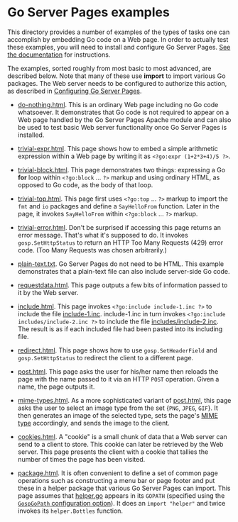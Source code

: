 Go Server Pages examples
========================

This directory provides a number of examples of the types of tasks one can accomplish by embedding Go code on a Web page.  In order to actually test these examples, you will need to install and configure Go Server Pages.  [See the documentation](https://spakin.github.io/gosp) for instructions.

The examples, sorted roughly from most basic to most advanced, are described below.  Note that many of these use **import** to import various Go packages.  The Web server needs to be configured to authorize this action, as described in [Configuring Go Server Pages](https://spakin.github.io/gosp/configure.md).

* [do-nothing.html](do-nothing.html).  This is an ordinary Web page including no Go code whatsoever.  It demonstrates that Go code is not required to appear on a Web page handled by the Go Server Pages Apache module and can also be used to test basic Web server functionality once Go Server Pages is installed.

* [trivial-expr.html](trivial-expr.html).  This page shows how to embed a simple arithmetic expression within a Web page by writing it as `<?go:expr (1+2*3+4)/5 ?>`.

* [trivial-block.html](trivial-block.html).  This page demonstrates two things: expressing a Go **for** loop within `<?go:block` … `?>` markup and using ordinary HTML, as opposed to Go code, as the body of that loop.

* [trivial-top.html](trivial-top.html).  This page first uses `<?go:top` … `?>` markup to import the `fmt` and `io` packages and define a `SayHelloFrom` function.  Later in the page, it invokes `SayHelloFrom` within `<?go:block` … `?>` markup.

* [trivial-error.html](trivial-error.html).  Don't be surprised if accessing this page returns an error message.  That's what it's supposed to do.  It invokes `gosp.SetHttpStatus` to return an HTTP Too Many Requests (429) error code.  (Too Many Requests was chosen arbitrarily.)

* [plain-text.txt](plain-text.txt).  Go Server Pages do not need to be HTML.  This example demonstrates that a plain-text file can also include server-side Go code.

* [requestdata.html](requestdata.html).  This page outputs a few bits of information passed to it by the Web server.

* [include.html](include.html).  This page invokes `<?go:include include-1.inc ?>` to include the file [include-1.inc](include-1.inc).  include-1.inc in turn invokes `<?go:include includes/include-2.inc ?>` to include the file [includes/include-2.inc](includes/include-2.inc).  The result is as if each included file had been pasted into its including file.

* [redirect.html](redirect.html).  This page shows how to use `gosp.SetHeaderField` and `gosp.SetHttpStatus` to redirect the client to a different page.

* [post.html](post.html).  This page asks the user for his/her name then reloads the page with the name passed to it via an HTTP `POST` operation.  Given a name, the page outputs it.

* [mime-types.html](mime-types.html).  As a more sophisticated variant of [post.html](post.html), this page asks the user to select an image type from the set {`PNG`, `JPEG`, `GIF`}.  It then generates an image of the selected type, sets the page's [MIME type](https://en.wikipedia.org/wiki/Media_type) accordingly, and sends the image to the client.

* [cookies.html](cookies-types.html).  A "cookie" is a small chunk of data that a Web server can send to a client to store.  This cookie can later be retrieved by the Web server.  This page presents the client with a cookie that tallies the number of times the page has been visited.

* [package.html](package.html).  It is often convenient to define a set of common page operations such as constructing a menu bar or page footer and put these in a helper package that various Go Server Pages can import.  This page assumes that [helper.go](helper.go) appears in its `GOPATH` (specified using the [`GospGoPath` configuration option](https://spakin.github.io/gosp/configure.md)).  It does an `import "helper"` and twice invokes its `helper.Bottles` function.
